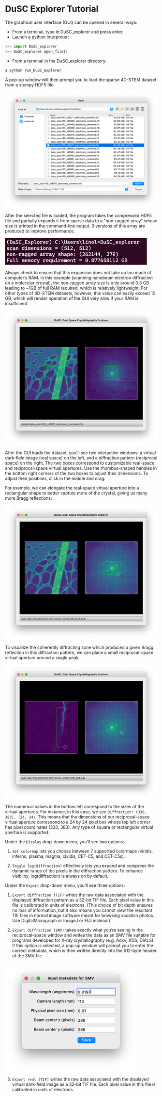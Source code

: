 # DuSC Explorer Tutorial

The graphical user interface (GUI) can be opened in several ways:

* From a terminal, type in DuSC_explorer and press enter.
* Launch a python interpreter:
```python
>>> import DuSC_explorer
>>> DuSC_explorer.open_file()
```
* From a terminal in the DuSC_explorer directory:
```bash
$ python run_DuSC_explorer
```

A pop-up window will then prompt you to load the sparse 4D-STEM dataset from a stempy HDF5 file.

![Open a file](images/tutorial_open_file.png "Open a file.")

After the selected file is loaded, the program takes the compressed HDF5 file and partially expands it from sparse data to a "non-ragged array" whose size is printed in the command-line output. 3 versions of this array are produced to improve performance.

![non-ragged_array size](images/tutorial_non_ragged_array_size.png "Command line output")

Always check to ensure that this expansion does not take up too much of computer’s RAM. In this example (scanning nanobeam electron diffraction on a molecular crystal), the non-ragged array size is only around 0.3 GB leading to ~1GB of full RAM required, which is relatively lightweight. For other types of 4D-STEM datasets, however, this value can easily exceed 10 GB, which will render operation of the GUI very slow if your RAM is insufficient.

![initial GUI](images/tutorial_initial_gui.png "GUI loaded")

After the GUI loads the dataset, you’ll see two interactive windows: a virtual dark-field image (real space) on the left, and a diffraction pattern (reciprocal space) on the right. The two boxes correspond to customizable real-space and reciprocal-space virtual apertures. Use the rhombus-shaped handles in the bottom right corners of the two boxes to adjust their dimensions. To adjust their positions, click in the middle and drag.

For example, we can elongate the real-space virtual aperture into a rectangular shape to better capture more of the crystal, giving us many more Bragg reflections:

![Rectangular box](images/tutorial_rectangular_real_space.png "A rectangular ROI in real space")

To visualize the coherently diffracting zone which produced a given Bragg reflection in this diffraction pattern, we can place a small reciprocal-space virtual aperture around a single peak.

![Select single peak](images/tutorial_box_diffraction_space.png "A single peak is selected on the diffraction pattern.")

The numerical values in the bottom left correspond to the sizes of the virtual apertures. For instance, in this case, we see `Diffraction: (330, 383), (24, 24)`. This means that the dimensions of our reciprocal-space virtual aperture correspond to a 24 by 24 pixel box whose top left corner has pixel coordinates (330, 383). Any type of square or rectangular virtual aperture is supported.

Under the `Display` drop-down menu, you’ll see two options:

1.	`Set colormap` lets you choose between 7 supported colormaps (viridis, inferno, plasma, magma, cividis, CET-C5, and CET-C5s).

2.	`Toggle log(diffraction)` effectively lets you expand and compress the dynamic range of the pixels in the diffraction pattern. To enhance visibility, log(diffraction) is always on by default.

Under the `Export` drop-down menu, you’ll see three options:

1.	`Export diffraction (TIF)` writes the raw data associated with the displayed diffraction pattern as a 32-bit TIF file. Each pixel value in this file is calibrated in units of electrons. (This choice of bit depth ensures no loss of information, but it also means you cannot view the resultant TIF files in normal image software meant for browsing vacation photos. Use DigitalMicrograph or ImageJ or FIJI instead.)

2.	`Export diffraction (SMV)` takes exactly what you’re seeing in the reciprocal-space window and writes the data as an SMV file suitable for programs developed for X-ray crystallography (e.g. Adxv, XDS, DIALS). If this option is selected, a pop-up window will prompt you to enter the correct metadata, which is then written directly into the 512-byte header of the SMV file.

![SMV export options](images/tutorial_export_smv_box.png "Options to write metadata into SMV file header.")

3.	`Export real (TIF)` writes the raw data associated with the displayed virtual dark-field image as a 32-bit TIF file. Each pixel value in this file is calibrated in units of electrons.
